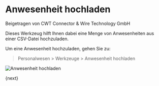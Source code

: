 # Anwesenheit hochladen
<span class="text-muted contributed-by">Beigetragen von CWT Connector & Wire Technology GmbH</span>

Dieses Werkzeug hilft Ihnen dabei eine Menge von Anwesenheiten aus einer CSV-Datei hochzuladen.

Um eine Anwesenheit hochzuladen, gehen Sie zu:

> Personalwesen > Werkzeuge > Anwesenheit hochladen

<img class="screenshot" alt="Anwesenheit hochladen" src="/docs/assets/img/human-resources/attendence-upload.png">

{next}
